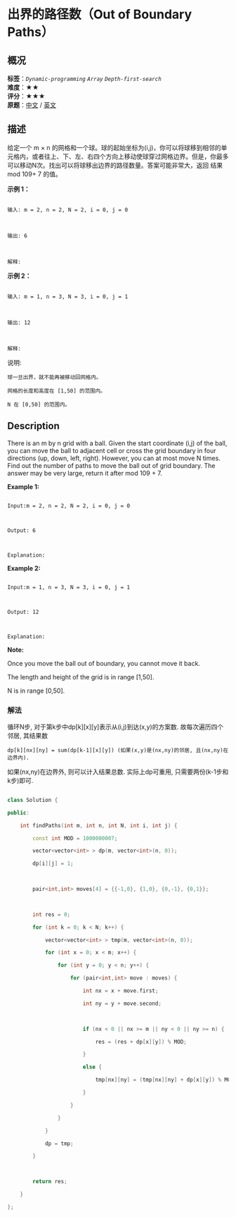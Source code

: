 # 出界的路径数（Out of Boundary Paths）
## 概况
**标签**：*`Dynamic-programming`*  *`Array`*  *`Depth-first-search`*<br>
**难度**：★★<br>
**评分**：★★★<br>
**原题**：[中文](https://leetcode-cn.com/problems/out-of-boundary-paths) / [英文](https://leetcode.com/problems/out-of-boundary-paths)
## 描述

给定一个 m &times; n 的网格和一个球。球的起始坐标为(i,j)，你可以将球移到相邻的单元格内，或者往上、下、左、右四个方向上移动使球穿过网格边界。但是，你最多可以移动N次。找出可以将球移出边界的路径数量。答案可能非常大，返回 结果 mod 109+ 7 的值。



**示例 1：**

```

输入: m = 2, n = 2, N = 2, i = 0, j = 0



输出: 6



解释:

```







**示例 2：**

```

输入: m = 1, n = 3, N = 3, i = 0, j = 1



输出: 12



解释:

```







说明:





	球一旦出界，就不能再被移动回网格内。

	网格的长度和高度在 [1,50] 的范围内。

	N 在 [0,50] 的范围内。



## Description

There is an m by n grid with a ball. Given the start coordinate (i,j) of the ball, you can move the ball to adjacent cell or cross the grid boundary in four directions (up, down, left, right). However, you can at most move N times. Find out the number of paths to move the ball out of grid boundary. The answer may be very large, return it after mod 109 + 7.



**Example 1:**

```

Input:m = 2, n = 2, N = 2, i = 0, j = 0



Output: 6



Explanation:

```









**Example 2:**

```

Input:m = 1, n = 3, N = 3, i = 0, j = 1



Output: 12



Explanation:

```

**Note:**





Once you move the ball out of boundary, you cannot move it back.

The length and height of the grid is in range [1,50].

N is in range [0,50].





### 解法

循环N步, 对于第k步中dp[k][x][y]表示从(i,j)到达(x,y)的方案数. 故每次遍历四个邻居, 其结果数



    dp[k][nx][ny] = sum(dp[k-1][x][y]) (如果(x,y)是(nx,ny)的邻居, 且(nx,ny)在边界内). 

    

如果(nx,ny)在边界外, 则可以计入结果总数. 实际上dp可重用, 只需要两份(k-1步和k步)即可.



```c++

class Solution {

public:

    int findPaths(int m, int n, int N, int i, int j) {

        const int MOD = 1000000007;

        vector<vector<int> > dp(m, vector<int>(n, 0));

        dp[i][j] = 1;

        

        pair<int,int> moves[4] = {{-1,0}, {1,0}, {0,-1}, {0,1}};

        

        int res = 0;

        for (int k = 0; k < N; k++) {

            vector<vector<int> > tmp(m, vector<int>(n, 0));

            for (int x = 0; x < m; x++) {

                for (int y = 0; y < n; y++) {

                    for (pair<int,int> move : moves) {

                        int nx = x + move.first;

                        int ny = y + move.second;

                        

                        if (nx < 0 || nx >= m || ny < 0 || ny >= n) {

                            res = (res + dp[x][y]) % MOD;

                        }

                        else {

                            tmp[nx][ny] = (tmp[nx][ny] + dp[x][y]) % MOD;

                        }

                    }

                }

            }

            dp = tmp;

        }

        

        return res;

    }

};

```